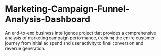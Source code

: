 # Marketing-Campaign-Funnel-Analysis-Dashboard
An end-to-end business intelligence project that provides a comprehensive analysis of marketing campaign performance, tracking the entire customer journey from initial ad spend and user activity to final conversion and revenue generation.
